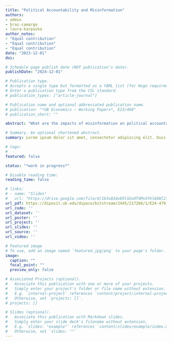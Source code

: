```yaml
---
title: "Political Accountability and Misinformation"
authors:
- admin
- braz-camargo
- laura-karpuska
author_notes:
- "Equal contribution"
- "Equal contribution"
- "Equal contribution"
date: "2023-12-01"
doi: 

# Schedule page publish date (NOT publication's date).
publishDate: "2024-12-01"

# Publication type.
# Accepts a single type but formatted as a YAML list (for Hugo requirements).
# Enter a publication type from the CSL standard.
# publication_types: ["article-journal"]

# Publication name and optional abbreviated publication name.
# publication: "*UB Economics – Working Papers*, E23/460"
# publication_short: ""

abstract: "What are the impacts of misinformation on political accountability? We address this question in a political career concerns framework with belief misspecification. In our model, an incumbent politician of an unknown ability seeks to maximize reelection chances by putting costly effort into a provision a public good. Citizens agree ex-ante on how to interpret the outcomes of the incumbent’s effort. However, some of them disagree on how to interpret other signals. Specifically, some voters incorrectly believe that a confounding signal is informative of about the incumbent’s ability, while others correctly understand that they are completely uninformative. This misspecification on this signal leads to ex-post disagreement on how successful the incumbent should be in providing the public good to secure a reelection. We consider both an intensive margin and an extensive margin of informational disagreement, that is, (i) how much the beliefs of citizens with learning misspecification differ from the beliefs of citizens with a correct learning model, and (ii) how much misspecified citizens represent in the composition of society. We characterize the impact of informational disagreement on effective accountability (the effort provided by the incumbent in equilibrium). Our analysis not only identifies situations in which misinformation impacts negatively the social contributions of elected governments, but also – perhaps counter-intuitively, situations in which misinformation increases political accountability."

# Summary. An optional shortened abstract.
summary: Lorem ipsum dolor sit amet, consectetur adipiscing elit. Duis posuere tellus ac convallis placerat. Proin tincidunt magna sed ex sollicitudin condimentum.

# tags:
#  - 
featured: false

status: "*work in progress*"

# Disable reading time:
reading_time: false

# links:
# - name: "Slides"
#   url: "https://drive.google.com/file/d/1b3uQ3dxE9lSUxOT4MsXYhl6EWl21QUYV/view?usp=sharing"
url_pdf: https://diposit.ub.edu/dspace/bitstream/2445/217266/1/E24-479_Domenech%2bLorechio%2bTejada.pdf
url_code: ''
url_dataset: ''
url_poster: ''
url_project: ''
url_slides: ''
url_source: ''
url_video: ''

# Featured image
# To use, add an image named `featured.jpg/png` to your page's folder. 
image:
  caption: ""
  focal_point: ""
  preview_only: false

# Associated Projects (optional).
#   Associate this publication with one or more of your projects.
#   Simply enter your project's folder or file name without extension.
#   E.g. `internal-project` references `content/project/internal-project/index.md`.
#   Otherwise, set `projects: []`.
# projects: []

# Slides (optional).
#   Associate this publication with Markdown slides.
#   Simply enter your slide deck's filename without extension.
#   E.g. `slides: "example"` references `content/slides/example/index.md`.
#   Otherwise, set `slides: ""`
---
```


